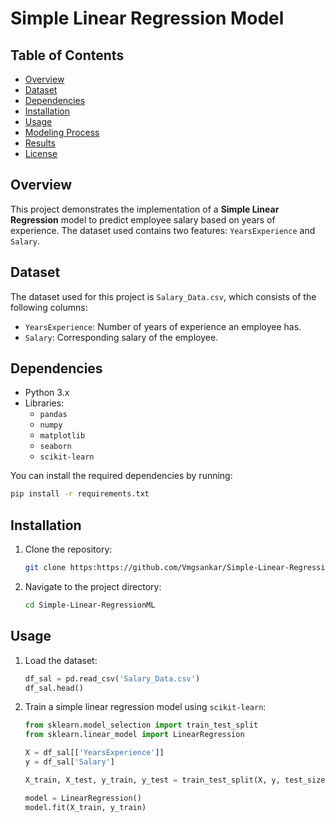 
# Simple Linear Regression Model

## Table of Contents
- [Overview](#overview)
- [Dataset](#dataset)
- [Dependencies](#dependencies)
- [Installation](#installation)
- [Usage](#usage)
- [Modeling Process](#modeling-process)
- [Results](#results)
- [License](#license)

## Overview
This project demonstrates the implementation of a **Simple Linear Regression** model to predict employee salary based on years of experience. The dataset used contains two features: `YearsExperience` and `Salary`.

## Dataset
The dataset used for this project is `Salary_Data.csv`, which consists of the following columns:
- `YearsExperience`: Number of years of experience an employee has.
- `Salary`: Corresponding salary of the employee.

## Dependencies
- Python 3.x
- Libraries:
  - `pandas`
  - `numpy`
  - `matplotlib`
  - `seaborn`
  - `scikit-learn`

You can install the required dependencies by running:
```bash
pip install -r requirements.txt
```

## Installation
1. Clone the repository:
   ```bash
   git clone https:https://github.com/Vmgsankar/Simple-Linear-RegressionML
   ```
2. Navigate to the project directory:
   ```bash
   cd Simple-Linear-RegressionML
   ```

## Usage
1. Load the dataset:
   ```python
   df_sal = pd.read_csv('Salary_Data.csv')
   df_sal.head()
   ```
2. Train a simple linear regression model using `scikit-learn`:
   ```python
   from sklearn.model_selection import train_test_split
   from sklearn.linear_model import LinearRegression

   X = df_sal[['YearsExperience']]
   y = df_sal['Salary']

   X_train, X_test, y_train, y_test = train_test_split(X, y, test_size=0.2, random_state=42)

   model = LinearRegression()
   model.fit(X_train, y_train)
   ```
